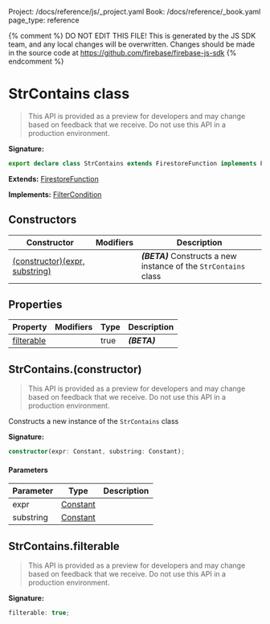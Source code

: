Project: /docs/reference/js/_project.yaml
Book: /docs/reference/_book.yaml
page_type: reference

{% comment %}
DO NOT EDIT THIS FILE!
This is generated by the JS SDK team, and any local changes will be
overwritten. Changes should be made in the source code at
https://github.com/firebase/firebase-js-sdk
{% endcomment %}

# StrContains class
> This API is provided as a preview for developers and may change based on feedback that we receive. Do not use this API in a production environment.
> 


<b>Signature:</b>

```typescript
export declare class StrContains extends FirestoreFunction implements FilterCondition 
```
<b>Extends:</b> [FirestoreFunction](./firestore_lite.firestorefunction.md#firestorefunction_class)

<b>Implements:</b> [FilterCondition](./firestore_lite.filtercondition.md#filtercondition_interface)

## Constructors

|  Constructor | Modifiers | Description |
|  --- | --- | --- |
|  [(constructor)(expr, substring)](./firestore_lite.strcontains.md#strcontainsconstructor) |  | <b><i>(BETA)</i></b> Constructs a new instance of the <code>StrContains</code> class |

## Properties

|  Property | Modifiers | Type | Description |
|  --- | --- | --- | --- |
|  [filterable](./firestore_lite.strcontains.md#strcontainsfilterable) |  | true | <b><i>(BETA)</i></b> |

## StrContains.(constructor)

> This API is provided as a preview for developers and may change based on feedback that we receive. Do not use this API in a production environment.
> 

Constructs a new instance of the `StrContains` class

<b>Signature:</b>

```typescript
constructor(expr: Constant, substring: Constant);
```

#### Parameters

|  Parameter | Type | Description |
|  --- | --- | --- |
|  expr | [Constant](./firestore_lite.constant.md#constant_class) |  |
|  substring | [Constant](./firestore_lite.constant.md#constant_class) |  |

## StrContains.filterable

> This API is provided as a preview for developers and may change based on feedback that we receive. Do not use this API in a production environment.
> 

<b>Signature:</b>

```typescript
filterable: true;
```

